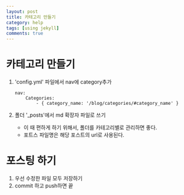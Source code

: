 ```yaml
---
layout: post
title: 카테고리 만들기
category: help
tags: [using jekyll]
comments: true
---
```


# 카테고리 만들기

1. 'config.yml' 파일에서 nav에 category추가

    ```
    nav:
        Categories:
            - { category_name: '/blog/categories/#category_name' }
    ```
2. 폴더 '_posts'에서 md 확장자 파일로 쓰기
   
    * 이 때 편하게 하기 위해서, 폴더를 카테고리별로 관리하면 좋다.
    * 포트스 파일명은 해당 포스트의 url로 사용된다.

# 포스팅 하기

1. 우선 수정한 파일 모두 저장하기
2. commit 하고 push하면 끝  
